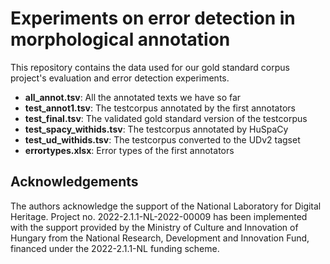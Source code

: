 # Experiments on error detection in morphological annotation

This repository contains the data used for our gold standard corpus project's evaluation and error detection experiments.

* **all_annot.tsv**: All the annotated texts we have so far
* **test_annot1.tsv**: The testcorpus annotated by the first annotators
* **test_final.tsv**: The validated gold standard version of the testcorpus
* **test_spacy_withids.tsv**: The testcorpus annotated by HuSpaCy
* **test_ud_withids.tsv**: The testcorpus converted to the UDv2 tagset
* **errortypes.xlsx**: Error types of the first annotators

## Acknowledgements

The authors acknowledge the support of the National Laboratory for Digital
Heritage. Project no. 2022-2.1.1-NL-2022-00009 has been implemented with the
support provided by the Ministry of Culture and Innovation of Hungary from the
National Research, Development and Innovation Fund, financed under the
2022-2.1.1-NL funding scheme.
